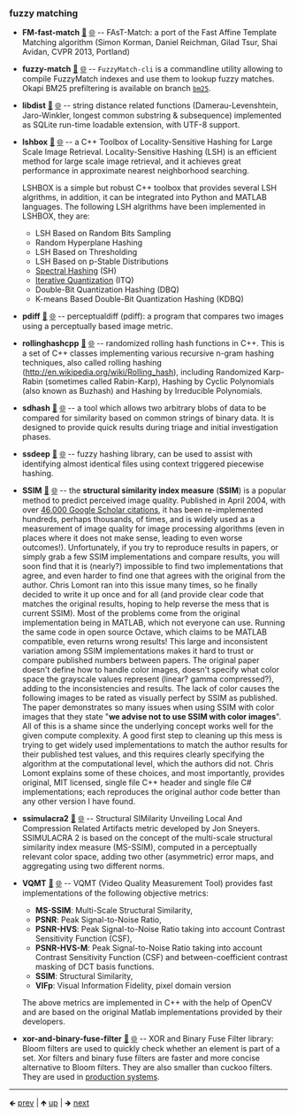 

### fuzzy matching

- **FM-fast-match** [📁](./FM-fast-match) [🌐](https://github.com/GerHobbelt/FAsT-Match) -- FAsT-Match: a port of the Fast Affine Template Matching algorithm (Simon Korman, Daniel Reichman, Gilad Tsur, Shai Avidan, CVPR 2013, Portland)
- **fuzzy-match** [📁](./fuzzy-match) [🌐](https://github.com/GerHobbelt/fuzzy-match) -- `FuzzyMatch-cli` is a commandline utility allowing to compile FuzzyMatch indexes and use them to lookup fuzzy matches. Okapi BM25 prefiltering is available on branch [`bm25`](https://github.com/SYSTRAN/fuzzy-match/tree/bm25).
- **libdist** [📁](./libdist) [🌐](https://github.com/GerHobbelt/distlib) -- string distance related functions (Damerau-Levenshtein, Jaro-Winkler, longest common substring & subsequence) implemented as SQLite run-time loadable extension, with UTF-8 support.
- **lshbox** [📁](./lshbox) [🌐](https://github.com/GerHobbelt/LSHBOX) -- a C++ Toolbox of Locality-Sensitive Hashing for Large Scale Image Retrieval. Locality-Sensitive Hashing (LSH) is an efficient method for large scale image retrieval, and it achieves great performance in approximate nearest neighborhood searching.
  
  LSHBOX is a simple but robust C++ toolbox that provides several LSH algrithms, in addition, it can be integrated into Python and MATLAB languages. The following LSH algrithms have been implemented in LSHBOX, they are:
  
  * LSH Based on Random Bits Sampling
  * Random Hyperplane Hashing
  * LSH Based on Thresholding
  * LSH Based on p-Stable Distributions
  * [Spectral Hashing](http://www.cs.huji.ac.il/~yweiss/SpectralHashing/) (SH)
  * [Iterative Quantization](http://www.unc.edu/~yunchao/itq.htm) (ITQ)
  * Double-Bit Quantization Hashing (DBQ)
  * K-means Based Double-Bit Quantization Hashing (KDBQ)

- **pdiff** [📁](./pdiff) [🌐](https://github.com/GerHobbelt/pdiff) -- perceptualdiff (pdiff): a program that compares two images using a perceptually based image metric.
- **rollinghashcpp** [📁](./rollinghashcpp) [🌐](https://github.com/GerHobbelt/rollinghashcpp) -- randomized rolling hash functions in C++. This is a set of C++ classes implementing various recursive n-gram hashing techniques, also called rolling hashing (http://en.wikipedia.org/wiki/Rolling_hash), including Randomized Karp-Rabin (sometimes called Rabin-Karp), Hashing by Cyclic Polynomials (also known as Buzhash) and Hashing by Irreducible Polynomials.
- **sdhash** [📁](./sdhash) [🌐](https://github.com/GerHobbelt/sdhash) -- a tool which allows two arbitrary blobs of data to be compared for similarity based on common strings of binary data. It is designed to provide quick results during triage and initial investigation phases.
- **ssdeep** [📁](./ssdeep) [🌐](https://github.com/GerHobbelt/ssdeep) -- fuzzy hashing library, can be used to assist with identifying almost identical files using context triggered piecewise hashing.
- **SSIM** [📁](./SSIM) [🌐](https://github.com/GerHobbelt/SSIM) -- the **structural similarity index measure** (**SSIM**) is a popular method to predict perceived image quality. Published in April 2004, with over [46,000 Google Scholar citations](https://scholar.google.com/scholar?q=Image+quality+assessment:+from+error+visibility+to+structural+similarity&hl=en&as_sdt=0&as_vis=1&oi=scholart), it has been re-implemented hundreds, perhaps thousands, of times, and is widely used as a measurement of image quality for image processing algorithms (even in places where it does not make sense, leading to even worse outcomes!).  Unfortunately, if you try to reproduce results in papers, or simply grab a few SSIM implementations and compare results, you will soon find that it is (nearly?) impossible to find two implementations that agree, and even harder to find one that agrees with the original from the author. Chris Lomont ran into this issue many times, so he finally decided to write it up once and for all (and provide clear code that matches the original results, hoping to help reverse the mess that is current SSIM). Most of the problems come from the original implementation being in MATLAB, which not everyone can use. Running the same code in open source Octave, which claims to be MATLAB compatible, even returns wrong results!  This large and inconsistent variation among SSIM implementations makes it hard to trust or compare published numbers between papers. The original paper doesn't define how to handle color images, doesn't specify what color space the grayscale values represent (linear? gamma compressed?), adding to the inconsistencies and results. The lack of color causes the following images to be rated as visually perfect by SSIM as published. The paper demonstrates so many issues when using SSIM with color images that they state "**we advise not to use SSIM with color images**".  All of this is a shame since the underlying concept works well for the given compute complexity. A good first step to cleaning up this mess is trying to get widely used implementations to match the author results for their published test values, and this requires clearly specifying the algorithm at the computational level, which the authors did not. Chris Lomont explains some of these choices, and most importantly, provides original, MIT licensed, single file C++ header and single file C# implementations; each reproduces the original author code better than any other version I have found.
- **ssimulacra2** [📁](./ssimulacra2) [🌐](https://github.com/GerHobbelt/ssimulacra2) -- Structural SIMilarity Unveiling Local And Compression Related Artifacts metric developed by Jon Sneyers. SSIMULACRA 2 is based on the concept of the multi-scale structural similarity index measure (MS-SSIM), computed in a perceptually relevant color space, adding two other (asymmetric) error maps, and aggregating using two different norms.
- **VQMT** [📁](./VQMT) [🌐](https://github.com/GerHobbelt/VQMT) -- VQMT (Video Quality Measurement Tool) provides fast implementations of the following objective metrics:
  
  - **MS-SSIM**: Multi-Scale Structural Similarity,
  - **PSNR**: Peak Signal-to-Noise Ratio,
  - **PSNR-HVS**: Peak Signal-to-Noise Ratio taking into account Contrast Sensitivity Function (CSF),
  - **PSNR-HVS-M**: Peak Signal-to-Noise Ratio taking into account Contrast Sensitivity Function (CSF) and between-coefficient contrast masking of DCT basis functions.
  - **SSIM**: Structural Similarity,
  - **VIFp**: Visual Information Fidelity, pixel domain version
  
  The above metrics are implemented in C++ with the help of OpenCV and are based on the original Matlab implementations provided by their developers.

- **xor-and-binary-fuse-filter** [📁](./xor-and-binary-fuse-filter) [🌐](https://github.com/GerHobbelt/xor_singleheader) -- XOR and Binary Fuse Filter library: Bloom filters are used to quickly check whether an element is part of a set. Xor filters and binary fuse filters are faster and more concise alternative to Bloom filters. They are also smaller than cuckoo filters. They are used in [production systems](https://github.com/datafuselabs/databend).















	
----

🡸 [prev](./0024-delta-features-other-feature.md)  |  🡹 [up](./0022-pattern.md)  |  🡺 [next](./0026-decision.md)
